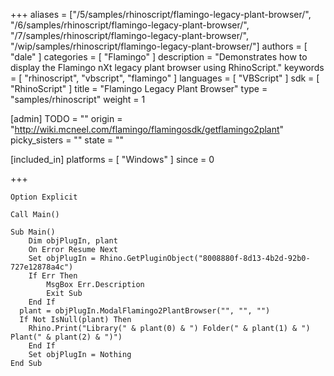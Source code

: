 +++
aliases = ["/5/samples/rhinoscript/flamingo-legacy-plant-browser/", "/6/samples/rhinoscript/flamingo-legacy-plant-browser/", "/7/samples/rhinoscript/flamingo-legacy-plant-browser/", "/wip/samples/rhinoscript/flamingo-legacy-plant-browser/"]
authors = [ "dale" ]
categories = [ "Flamingo" ]
description = "Demonstrates how to display the Flamingo nXt legacy plant browser using RhinoScript."
keywords = [ "rhinoscript", "vbscript", "flamingo" ]
languages = [ "VBScript" ]
sdk = [ "RhinoScript" ]
title = "Flamingo Legacy Plant Browser"
type = "samples/rhinoscript"
weight = 1

[admin]
TODO = ""
origin = "http://wiki.mcneel.com/flamingo/flamingosdk/getflamingo2plant"
picky_sisters = ""
state = ""

[included_in]
platforms = [ "Windows" ]
since = 0

+++

```vbnet
Option Explicit

Call Main()

Sub Main()
	Dim objPlugIn, plant
	On Error Resume Next
	Set objPlugIn = Rhino.GetPluginObject("8008880f-8d13-4b2d-92b0-727e12878a4c")
	If Err Then
		MsgBox Err.Description
		Exit Sub
	End If
  plant = objPlugIn.ModalFlamingo2PlantBrowser("", "", "")
  If Not IsNull(plant) Then
    Rhino.Print("Library(" & plant(0) & ") Folder(" & plant(1) & ") Plant(" & plant(2) & ")")
	End If
	Set objPlugIn = Nothing
End Sub
```
